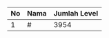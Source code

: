 | No | Nama            | Jumlah Level |
|----|-----------------|--------------|
| 1  | #    |    3954        |
